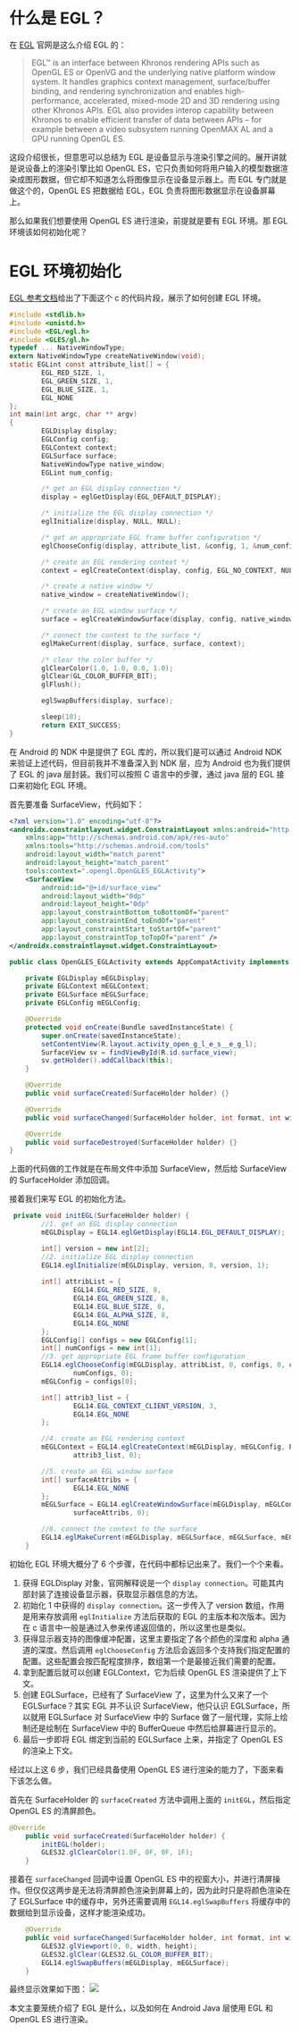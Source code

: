 # 什么是 EGL？

在 [EGL](https://www.khronos.org/egl) 官网是这么介绍 EGL 的：

> EGL™ is an interface between Khronos rendering APIs such as OpenGL ES or OpenVG and the underlying native platform window system. It handles graphics context management, surface/buffer binding, and rendering synchronization and enables high-performance, accelerated, mixed-mode 2D and 3D rendering using other Khronos APIs. EGL also provides interop capability between Khronos to enable efficient transfer of data between APIs – for example between a video subsystem running OpenMAX AL and a GPU running OpenGL ES.

这段介绍很长，但意思可以总结为 EGL 是设备显示与渲染引擎之间的。展开讲就是说设备上的渲染引擎比如 OpenGL ES，它只负责如何将用户输入的模型数据渲染成图形数据，但它却不知道怎么将图像显示在设备显示器上。而 EGL 专门就是做这个的，OpenGL ES 把数据给 EGL，EGL 负责将图形数据显示在设备屏幕上。

那么如果我们想要使用 OpenGL ES 进行渲染，前提就是要有 EGL 环境。那 EGL 环境该如何初始化呢？

# EGL 环境初始化

[EGL 参考文档](https://www.khronos.org/registry/EGL/sdk/docs/man/)给出了下面这个 c 的代码片段，展示了如何创建 EGL 环境。

```c
#include <stdlib.h>
#include <unistd.h>
#include <EGL/egl.h>
#include <GLES/gl.h>
typedef ... NativeWindowType;
extern NativeWindowType createNativeWindow(void);
static EGLint const attribute_list[] = {
        EGL_RED_SIZE, 1,
        EGL_GREEN_SIZE, 1,
        EGL_BLUE_SIZE, 1,
        EGL_NONE
};
int main(int argc, char ** argv)
{
        EGLDisplay display;
        EGLConfig config;
        EGLContext context;
        EGLSurface surface;
        NativeWindowType native_window;
        EGLint num_config;

        /* get an EGL display connection */
        display = eglGetDisplay(EGL_DEFAULT_DISPLAY);

        /* initialize the EGL display connection */
        eglInitialize(display, NULL, NULL);

        /* get an appropriate EGL frame buffer configuration */
        eglChooseConfig(display, attribute_list, &config, 1, &num_config);

        /* create an EGL rendering context */
        context = eglCreateContext(display, config, EGL_NO_CONTEXT, NULL);

        /* create a native window */
        native_window = createNativeWindow();

        /* create an EGL window surface */
        surface = eglCreateWindowSurface(display, config, native_window, NULL);

        /* connect the context to the surface */
        eglMakeCurrent(display, surface, surface, context);

        /* clear the color buffer */
        glClearColor(1.0, 1.0, 0.0, 1.0);
        glClear(GL_COLOR_BUFFER_BIT);
        glFlush();

        eglSwapBuffers(display, surface);

        sleep(10);
        return EXIT_SUCCESS;
}
```

在 Android 的 NDK 中是提供了 EGL 库的，所以我们是可以通过 Android NDK 来验证上述代码，但目前我并不准备深入到 NDK 层，应为 Android 也为我们提供了 EGL 的 java 层封装。我们可以按照 C 语言中的步骤，通过 java 层的 EGL 接口来初始化 EGL 环境。

首先要准备 SurfaceView，代码如下：

```xml
<?xml version="1.0" encoding="utf-8"?>
<androidx.constraintlayout.widget.ConstraintLayout xmlns:android="http://schemas.android.com/apk/res/android"
    xmlns:app="http://schemas.android.com/apk/res-auto"
    xmlns:tools="http://schemas.android.com/tools"
    android:layout_width="match_parent"
    android:layout_height="match_parent"
    tools:context=".opengl.OpenGLES_EGLActivity">
    <SurfaceView
        android:id="@+id/surface_view"
        android:layout_width="0dp"
        android:layout_height="0dp"
        app:layout_constraintBottom_toBottomOf="parent"
        app:layout_constraintEnd_toEndOf="parent"
        app:layout_constraintStart_toStartOf="parent"
        app:layout_constraintTop_toTopOf="parent" />
</androidx.constraintlayout.widget.ConstraintLayout>
```

```java
public class OpenGLES_EGLActivity extends AppCompatActivity implements SurfaceHolder.Callback {

    private EGLDisplay mEGLDisplay;
    private EGLContext mEGLContext;
    private EGLSurface mEGLSurface;
    private EGLConfig mEGLConfig;

    @Override
    protected void onCreate(Bundle savedInstanceState) {
        super.onCreate(savedInstanceState);
        setContentView(R.layout.activity_open_g_l_e_s__e_g_l);
        SurfaceView sv = findViewById(R.id.surface_view);
        sv.getHolder().addCallback(this);
    }

    @Override
    public void surfaceCreated(SurfaceHolder holder) {}

    @Override
    public void surfaceChanged(SurfaceHolder holder, int format, int width, int height) {}

    @Override
    public void surfaceDestroyed(SurfaceHolder holder) {}
}

```

上面的代码做的工作就是在布局文件中添加 SurfaceView，然后给 SurfaceView 的 SurfaceHolder 添加回调。

接着我们来写 EGL 的初始化方法。

```java
 private void initEGL(SurfaceHolder holder) {
        //1. get an EGL display connection
        mEGLDisplay = EGL14.eglGetDisplay(EGL14.EGL_DEFAULT_DISPLAY);

        int[] version = new int[2];
        //2. initialize EGL display connection
        EGL14.eglInitialize(mEGLDisplay, version, 0, version, 1);
        
        int[] attribList = {
                EGL14.EGL_RED_SIZE, 8,
                EGL14.EGL_GREEN_SIZE, 8,
                EGL14.EGL_BLUE_SIZE, 8,
                EGL14.EGL_ALPHA_SIZE, 8,
                EGL14.EGL_NONE
        };
        EGLConfig[] configs = new EGLConfig[1];
        int[] numConfigs = new int[1];
        //3. get appropriate EGL frame buffer configuration
        EGL14.eglChooseConfig(mEGLDisplay, attribList, 0, configs, 0, configs.length,
                numConfigs, 0);
        mEGLConfig = configs[0];

        int[] attrib3_list = {
                EGL14.EGL_CONTEXT_CLIENT_VERSION, 3,
                EGL14.EGL_NONE
        };

        //4. create an EGL rendering context
        mEGLContext = EGL14.eglCreateContext(mEGLDisplay, mEGLConfig, EGL14.EGL_NO_CONTEXT,
                attrib3_list, 0);

        //5. create an EGL window surface
        int[] surfaceAttribs = {
                EGL14.EGL_NONE
        };
        mEGLSurface = EGL14.eglCreateWindowSurface(mEGLDisplay, mEGLConfig, holder.getSurface(),
                surfaceAttribs, 0);

        //6. connect the context to the surface
        EGL14.eglMakeCurrent(mEGLDisplay, mEGLSurface, mEGLSurface, mEGLContext);
    }
```

初始化 EGL 环境大概分了 6 个步骤，在代码中都标记出来了。我们一个个来看。
1. 获得 EGLDisplay 对象，官网解释说是一个 `display connection`。可能其内部封装了连接设备显示器，获取显示器信息的方法。
2. 初始化 1 中获得的 `display connection`。这一步传入了 version 数组，作用是用来存放调用 `eglInitialize` 方法后获取的 EGL 的主版本和次版本。因为在 c 语言中一般是通过入参来传递返回值的，所以这里也是类似。
3. 获得显示器支持的图像缓冲配置，这里主要指定了各个颜色的深度和 alpha 通道的深度。然后调用 `eglChooseConfig` 方法后会返回多个支持我们指定配置的配置。这些配置会按匹配程度排序，数组第一个是最接近我们需要的配置。
4. 拿到配置后就可以创建 EGLContext，它为后续 OpenGL ES 渲染提供了上下文。
5. 创建 EGLSurface，已经有了 SurfaceView 了，这里为什么又来了一个 EGLSurface？其实 EGL 并不认识 SurfaceView，他只认识 EGLSurface，所以就用 EGLSurface 对 SurfaceView 中的 Surface 做了一层代理，实际上绘制还是绘制在 SurfaceView 中的 BufferQueue 中然后给屏幕进行显示的。
6. 最后一步即将 EGL 绑定到当前的 EGLSurface 上来，并指定了 OpenGL ES 的渲染上下文。

经过以上这 6 步，我们已经具备使用 OpenGL ES 进行渲染的能力了，下面来看下该怎么做。

首先在 SurfaceHolder 的 `surfaceCreated` 方法中调用上面的 `initEGL`，然后指定 OpenGL ES 的清屏颜色。

```java
@Override
    public void surfaceCreated(SurfaceHolder holder) {
        initEGL(holder);
        GLES32.glClearColor(1.0F, 0F, 0F, 1F);
    }
```

接着在 `surfaceChanged` 回调中设置 OpenGL ES 中的视窗大小，并进行清屏操作。但仅仅这两步是无法将清屏颜色渲染到屏幕上的，因为此时只是将颜色渲染在了 EGLSurface 中的缓存中，另外还需要调用 `EGL14.eglSwapBuffers` 将缓存中的数据给到显示设备，这样才能渲染成功。
```java
    @Override
    public void surfaceChanged(SurfaceHolder holder, int format, int width, int height) {
        GLES32.glViewport(0, 0, width, height);
        GLES32.glClear(GLES32.GL_COLOR_BUFFER_BIT);
        EGL14.eglSwapBuffers(mEGLDisplay, mEGLSurface);
    }
```

最终显示效果如下图：
![](https://blog-1256162814.cos.ap-nanjing.myqcloud.com/opengl/glsurfaceview01.jpeg)

本文主要笼统介绍了 EGL 是什么，以及如何在 Android Java 层使用 EGL 和 OpenGL ES 进行渲染。